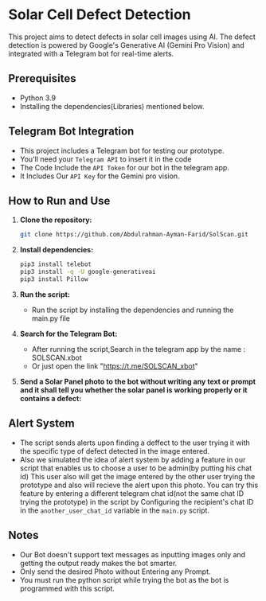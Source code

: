 # Solar Cell Defect Detection

This project aims to detect defects in solar cell images using AI. The defect detection is powered by Google's Generative AI (Gemini Pro Vision) and integrated with a Telegram bot for real-time alerts.

## Prerequisites

- Python 3.9
- Installing the dependencies(Libraries) mentioned below.

## Telegram Bot Integration

- This project includes a Telegram bot for testing our prototype.
- You'll need your `Telegram API` to insert it in the code
- The Code Include the `API Token` for our bot in the telegram app.
- It Includes Our `API Key` for the Gemini pro vision.

## How to Run and Use

1. **Clone the repository:**
    ```bash
    git clone https://github.com/Abdulrahman-Ayman-Farid/SolScan.git
    ```

2. **Install dependencies:**
    ```bash
    pip3 install telebot
    pip3 install -q -U google-generativeai
    pip3 install Pillow
    ```

3. **Run the script:**
   - Run the script by installing the dependencies and running the main.py file


4. **Search for the Telegram Bot:**
    - After running the script,Search in the telegram app by the name : SOLSCAN.xbot
    - Or just open the link "https://t.me/SOLSCAN_xbot"
    


5. **Send a Solar Panel photo to the bot without writing any text or prompt and it shall tell you whether the solar panel is working properly or it contains a defect:** 
    

## Alert System

- The script sends alerts upon finding a deffect to the user trying it with the specific type of defect detected in the image entered.
- Also we simulated the idea of alert system by adding a feature in our script that enables us to choose a user to be admin(by putting his chat id) This user also will get the image entered by the other user trying the prototype and also will recieve the alert upon this photo. You can try this feature by entering a different telegram chat id(not the same chat ID trying the prototype) in the script by Configuring the recipient's chat ID in the `another_user_chat_id` variable in the `main.py` script.

## Notes
- Our Bot doesn't support text messages as inputting images only and getting the output ready makes the bot smarter.
- Only send the desired Photo without Entering any Prompt.
- You must run the python script while trying the bot as the bot is programmed with this script.

